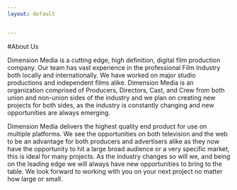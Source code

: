 ```yaml
---
layout: default


---
```


#About Us


Dimension Media is a cutting edge, high definition, digital film production company. 
Our team has vast experience in the professional Film Industry both locally and internationally. 
We have worked on major studio productions and independent films alike. Dimension Media is an 
organization comprised of Producers, Directors, Cast, and Crew from both union and non-union 
sides of the industry and we plan on creating new projects for both sides, as the industry is 
constantly changing and new opportunities are always emerging.
 
Dimension Media delivers the highest quality end product for use on multiple platforms. We see the 
opportunities on both television and the web to be an advantage for both producers and advertisers alike 
as they now have the opportunity to hit a large broad audience or a very specific market, this is ideal 
for many projects. As the industry changes so will we, and being on the leading edge we will always have 
new opportunities to bring to the table. We look forward to working with you on your next project no matter
 how large or small.




